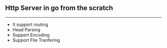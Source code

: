 ## Http Server in go from the scratch 

---

- It support routing
- Head Parsing
- Support Encoding
- Support File Tranfering
